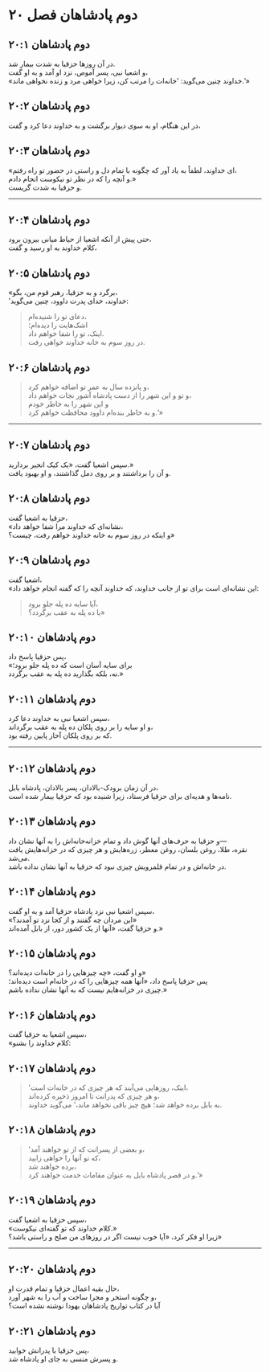 # دوم پادشاهان فصل ۲۰

## دوم پادشاهان ۲۰:۱

در آن روزها حزقیا به شدت بیمار شد.  
و اشعیا نبی، پسر آموص، نزد او آمد و به او گفت،  
«خداوند چنین می‌گوید: 'خانه‌ات را مرتب کن، زیرا خواهی مرد و زنده نخواهی ماند.'»

## دوم پادشاهان ۲۰:۲

در این هنگام، او به سوی دیوار برگشت و به خداوند دعا کرد و گفت،

## دوم پادشاهان ۲۰:۳

«ای خداوند، لطفاً به یاد آور که چگونه با تمام دل و راستی در حضور تو راه رفتم،  
و آنچه را که در نظر تو نیکوست انجام دادم.»  
و حزقیا به شدت گریست.

---

## دوم پادشاهان ۲۰:۴

حتی پیش از آنکه اشعیا از حیاط میانی بیرون برود،  
کلام خداوند به او رسید و گفت،

## دوم پادشاهان ۲۰:۵

«برگرد و به حزقیا، رهبر قوم من، بگو،  
'خداوند، خدای پدرت داوود، چنین می‌گوید:

> دعای تو را شنیده‌ام،  
> اشک‌هایت را دیده‌ام؛  
> اینک، تو را شفا خواهم داد.  
> در روز سوم به خانه خداوند خواهی رفت.

## دوم پادشاهان ۲۰:۶

> و پانزده سال به عمر تو اضافه خواهم کرد،  
> و تو و این شهر را از دست پادشاه آشور نجات خواهم داد،  
> و این شهر را به خاطر خودم  
> و به خاطر بنده‌ام داوود محافظت خواهم کرد.'»

---

## دوم پادشاهان ۲۰:۷

سپس اشعیا گفت، «یک کیک انجیر بردارید.»  
و آن را برداشتند و بر روی دمل گذاشتند، و او بهبود یافت.

## دوم پادشاهان ۲۰:۸

حزقیا به اشعیا گفت،  
«نشانه‌ای که خداوند مرا شفا خواهد داد،  
و اینکه در روز سوم به خانه خداوند خواهم رفت، چیست؟»

## دوم پادشاهان ۲۰:۹

اشعیا گفت،  
«این نشانه‌ای است برای تو از جانب خداوند، که خداوند آنچه را که گفته انجام خواهد داد:

> آیا سایه ده پله جلو برود،  
> یا ده پله به عقب برگردد؟»

## دوم پادشاهان ۲۰:۱۰

پس حزقیا پاسخ داد،  
«برای سایه آسان است که ده پله جلو برود؛  
نه، بلکه بگذارید ده پله به عقب برگردد.»

## دوم پادشاهان ۲۰:۱۱

سپس اشعیا نبی به خداوند دعا کرد،  
و او سایه را بر روی پلکان ده پله به عقب برگرداند،  
که بر روی پلکان آحاز پایین رفته بود.

---

## دوم پادشاهان ۲۰:۱۲

در آن زمان برودک-بالادان، پسر بالادان، پادشاه بابل،  
نامه‌ها و هدیه‌ای برای حزقیا فرستاد، زیرا شنیده بود که حزقیا بیمار شده است.

## دوم پادشاهان ۲۰:۱۳

و حزقیا به حرف‌های آنها گوش داد و تمام خزانه‌خانه‌اش را به آنها نشان داد—  
نقره، طلا، روغن بلسان، روغن معطر، زره‌هایش و هر چیزی که در خزانه‌هایش یافت می‌شد.  
در خانه‌اش و در تمام قلمرویش چیزی نبود که حزقیا به آنها نشان نداده باشد.

## دوم پادشاهان ۲۰:۱۴

سپس اشعیا نبی نزد پادشاه حزقیا آمد و به او گفت،  
«این مردان چه گفتند و از کجا نزد تو آمدند؟»  
و حزقیا گفت، «آنها از یک کشور دور، از بابل آمده‌اند.»

## دوم پادشاهان ۲۰:۱۵

و او گفت، «چه چیزهایی را در خانه‌ات دیده‌اند؟»  
پس حزقیا پاسخ داد، «آنها همه چیزهایی را که در خانه‌ام است دیده‌اند؛  
چیزی در خزانه‌هایم نیست که به آنها نشان نداده باشم.»

## دوم پادشاهان ۲۰:۱۶

سپس اشعیا به حزقیا گفت،  
«کلام خداوند را بشنو:

## دوم پادشاهان ۲۰:۱۷

> 'اینک، روزهایی می‌آیند که هر چیزی که در خانه‌ات است،  
> و هر چیزی که پدرانت تا امروز ذخیره کرده‌اند،  
> به بابل برده خواهد شد؛ هیچ چیز باقی نخواهد ماند،' می‌گوید خداوند.

## دوم پادشاهان ۲۰:۱۸

> 'و بعضی از پسرانت که از تو خواهند آمد،  
> که تو آنها را خواهی زایید،  
> برده خواهند شد،  
> و در قصر پادشاه بابل به عنوان مقامات خدمت خواهند کرد.'»

## دوم پادشاهان ۲۰:۱۹

سپس حزقیا به اشعیا گفت،  
«کلام خداوند که تو گفته‌ای نیکوست.»  
زیرا او فکر کرد، «آیا خوب نیست اگر در روزهای من صلح و راستی باشد؟»

---

## دوم پادشاهان ۲۰:۲۰

حال بقیه اعمال حزقیا و تمام قدرت او،  
و چگونه استخر و مجرا ساخت و آب را به شهر آورد،  
آیا در کتاب تواریخ پادشاهان یهودا نوشته نشده است؟

## دوم پادشاهان ۲۰:۲۱

پس حزقیا با پدرانش خوابید،  
و پسرش منسی به جای او پادشاه شد.
